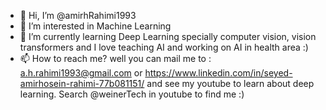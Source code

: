- 👋 Hi, I’m @amirhRahimi1993
- 👀 I’m interested in Machine Learning
- 🌱 I’m currently learning Deep Learning specially computer vision, vision transformers and I love teaching AI and working on AI in health area :)
- 📫 How to reach me? well you can mail me to : a.h.rahimi1993@gmail.com or https://www.linkedin.com/in/seyed-amirhosein-rahimi-77b081151/ and see my youtube to learn about deep learning. Search @weinerTech in youtube to find me :)

<!---
amirhRahimi1993/amirhRahimi1993 is a ✨ special ✨ repository because its `README.md` (this file) appears on your GitHub profile.
You can click the Preview link to take a look at your changes.
--->
